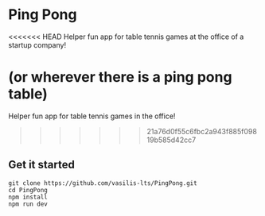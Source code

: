 # Ping Pong

<<<<<<< HEAD
Helper fun app for table tennis games at the office of a startup company!

(or wherever there is a ping pong table)
=======
Helper fun app for table tennis games in the office!
>>>>>>> 21a76d0f55c6fbc2a943f885f09819b585d42cc7

## Get it started

```
git clone https://github.com/vasilis-lts/PingPong.git
cd PingPong
npm install
npm run dev
```
